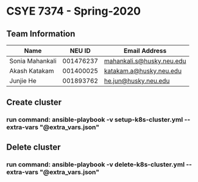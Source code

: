 # CSYE 7374 - Spring-2020

## Team Information

| Name | NEU ID | Email Address |
| --- | --- | --- |
| Sonia Mahankali| 001476237 | mahankali.s@husky.neu.edu |
| Akash Katakam| 001400025 | katakam.a@husky.neu.edu |
| Junjie He| 001893762 | he.jun@husky.neu.edu |

## Create cluster
### run command: ansible-playbook -v setup-k8s-cluster.yml --extra-vars "@extra_vars.json" 

## Delete cluster
### run command: ansible-playbook -v delete-k8s-cluster.yml --extra-vars "@extra_vars.json"